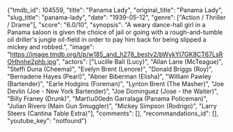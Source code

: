 {"tmdb_id": 104559, "title": "Panama Lady", "original_title": "Panama Lady", "slug_title": "panama-lady", "date": "1939-05-12", "genre": ["Action / Thriller / Drame"], "score": "6.0/10", "synopsis": "A weary dance-hall girl in a Panama saloon is given the choice of  jail or going with a rough-and-tumble oil driller's jungle oil-field in order to pay him back for being slipped a mickey and robbed.", "image": "https://image.tmdb.org/t/p/w185_and_h278_bestv2/bWykYl7GK8CT67LsROHhnhe2phb.jpg", "actors": ["Lucille Ball (Lucy)", "Allan Lane (McTeague)", "Steffi Duna (Cheema)", "Evelyn Brent (Lenore)", "Donald Briggs (Roy)", "Bernadene Hayes (Pearl)", "Abner Biberman (Elisha)", "William Pawley (Bartender)", "Earle Hodgins (Foreman)", "Lynton Brent (The Masher)", "Joe Devlin (Joe - New York Bartender)", "Joe Dominguez (Jose - the Waiter)", "Billy Franey (Drunk)", "Mart\u00edn Garralaga (Panama Policeman)", "Julian Rivero (Main Gun Smuggler)", "Mickey Simpson (Rodrigo)", "Larry Steers (Cantina Table Extra)"], "comments": [], "recommandations_id": [], "youtube_key": "notfound"}